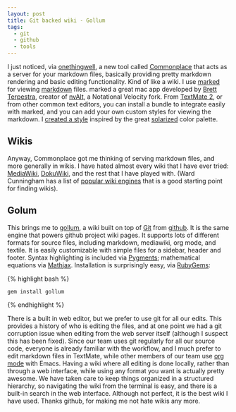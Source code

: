 ```yaml
---
layout: post
title: Git backed wiki - Gollum
tags: 
  - git
  - github
  - tools
---
```


I just noticed, via [onethingwell](http://onethingwell.org/post/35638422041/commonplace), a new tool called [Commonplace](http://helloform.com/projects/commonplace/) that acts as a server for your markdown files, basically providing pretty markdown rendering and basic editing functionality. Kind of like a wiki. I use [marked](http://markedapp.com/) for viewing [markdown](http://daringfireball.net/projects/markdown/) files. marked a great mac app developed by [Brett Terpestra](http://brettterpstra.com/), creator of [nvAlt](http://brettterpstra.com/project/nvalt/), a Notational Velocity fork. From [TextMate 2](https://github.com/textmate/textmate), or from other common text editors, you can install a bundle to integrate easily with marked, and you can add your own custom styles for viewing the markdown. I [created a style](https://github.com/jgoodall/markedapp-solarized) inspired by the great [solarized](http://ethanschoonover.com/solarized) color palette.

## Wikis

Anyway, Commonplace got me thinking of serving markdown files, and more generally in wikis. I have hated almost every wiki that I have ever tried: [MediaWiki](https://www.mediawiki.org/wiki/MediaWiki), [DokuWiki](https://www.dokuwiki.org/dokuwiki), and the rest that I have played with. (Ward Cunningham has a list of [popular wiki engines](http://c2.com/cgi/wiki?TopTenWikiEngines) that is a good starting point for finding wikis). 

## Golum

This brings me to [gollum](https://github.com/github/gollum), a wiki built on top of [Git](http://git-scm.com/) from [github](https://github.com/). It is the same engine that powers github project wiki pages. It supports lots of different formats for source files, including markdown, mediawiki, org mode, and textile. It is easily customizable with simple files for a sidebar, header and footer. Syntax highlighting is included via [Pygments](http://pygments.org/);  mathematical equations via [Mathjax](http://docs.mathjax.org/en/latest/index.html). Installation is surprisingly easy, via [RubyGems](https://rubygems.org/):

{% highlight bash %}

    gem install gollum

{% endhighlight %}
    
There is a built in web editor, but we prefer to use git for all our edits. This provides a history of who is editing the files, and at one point we had a git corruption issue when editing from the web server itself (although I suspect this has been fixed). Since our team uses git regularly for all our source code, everyone is already familiar with the workflow, and I much prefer to edit markdown files in TextMate, while other members of our team use [org mode](http://orgmode.org/) with Emacs. Having a wiki where all editing is done locally, rather than through a web interface, while using any format you want is actually pretty awesome. We have taken care to keep things organized in a structured hierarchy, so navigating the wiki from the terminal is easy, and there is a built-in search in the web interface. Although not perfect, it is the best wiki I have used. Thanks github, for making me not hate wikis any more.